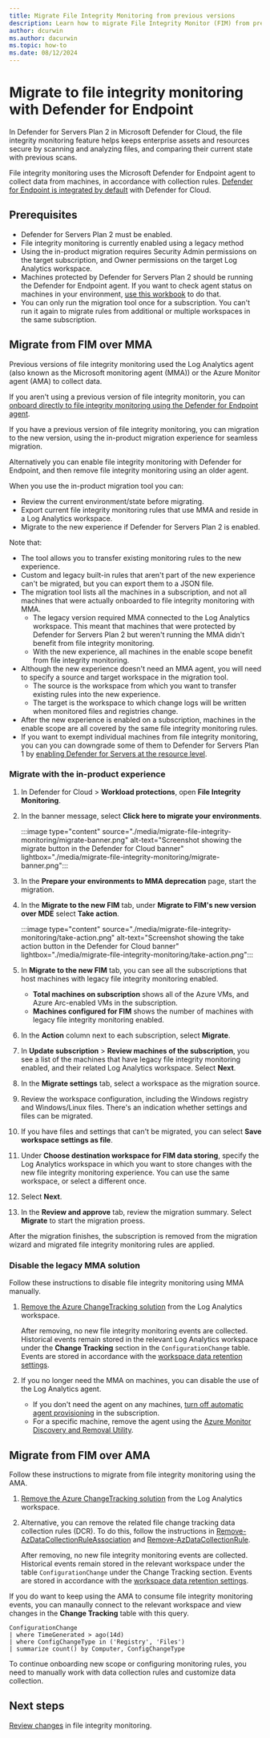 ```yaml
---
title: Migrate File Integrity Monitoring from previous versions
description: Learn how to migrate File Integrity Monitor (FIM) from previous versions.
author: dcurwin
ms.author: dacurwin
ms.topic: how-to
ms.date: 08/12/2024
---
```


# Migrate to file integrity monitoring with Defender for Endpoint

In Defender for Servers Plan 2 in Microsoft Defender for Cloud, the file integrity monitoring feature helps keeps enterprise assets and resources secure by scanning and analyzing files, and comparing their current state with previous scans.

File integrity monitoring uses the Microsoft Defender for Endpoint agent to collect data from machines, in accordance with collection rules. [Defender for Endpoint is integrated by default](integration-defender-for-endpoint.md) with Defender for Cloud.


## Prerequisites

- Defender for Servers Plan 2 must be enabled.
- File integrity monitoring is currently enabled using a legacy method
- Using the in-product migration requires Security Admin permissions on the target subscription, and Owner permissions on the target Log Analytics workspace.
- Machines protected by Defender for Servers Plan 2 should be running the Defender for Endpoint agent. If you want to check agent status on machines in your environment, [use this workbook](https://aka.ms/DfServersDashboard) to do that. 
- You can only run the migration tool once for a subscription. You can't run it again to migrate rules from additional or multiple workspaces in the same subscription.



## Migrate from FIM over MMA

Previous versions of file integrity monitoring used the Log Analytics agent (also known as the Microsoft monitoring agent (MMA)) or the Azure Monitor agent (AMA) to collect data.

If you aren't using a previous version of file integrity monitorin, you can [onboard directly to file integrity monitoring using the Defender for Endpoint agent](file-integrity-monitoring-enable-defender-endpoint.md).

If you have a previous version of file integrity monitoring, you can migration to the new version, using the in-product migration experience for seamless migration.

Alternatively you can enable file integrity monitoring with Defender for Endpoint, and then remove file integrity monitoring using an older agent.

When you use the in-product migration tool you can:

- Review the current environment/state before migrating.
- Export current file integrity monitoring rules that use MMA and reside in a Log Analytics workspace.
- Migrate to the new experience if Defender for Servers Plan 2 is enabled.

Note that:

- The tool allows you to transfer existing monitoring rules to the new experience.
- Custom and legacy built-in rules that aren't part of the new experience can't be migrated, but you can export them to a JSON file.
- The migration tool lists all the machines in a subscription, and not all machines that were actually onboarded to file integrity monitoring with MMA.
    - The legacy version required MMA connected to the Log Analytics workspace. This meant that machines that were protected by Defender for Servers Plan 2 but weren't running the MMA didn't benefit from file integrity monitoring.
    - With the new experience, all machines in the enable scope benefit from file integrity monitoring.
- Although the new experience doesn't need an MMA agent, you will need to specify a source and target workspace in the migration tool.
    - The source is the workspace from which you want to transfer existing rules into the new experience.
    - The target is the workspace to which change logs will be written when monitored files and registries change.
- After the new experience is enabled on a subscription, machines in the enable scope are all covered by the same file integrity monitoring rules.
- If you want to exempt individual machines from file integrity monitoring, you can you can downgrade some of them to Defender for Servers Plan 1 by [enabling Defender for Servers at the resource level](/azure/defender-for-cloud/tutorial-enable-servers-plan#enable-plan-1-for-specific-resources). 

### Migrate with the in-product experience

1. In Defender for Cloud > **Workload protections**, open **File Integrity Monitoring**.
1. In the banner message, select **Click here to migrate your environments**.


    :::image type="content" source="./media/migrate-file-integrity-monitoring/migrate-banner.png" alt-text="Screenshot showing the migrate button in the Defender for Cloud banner" lightbox="./media/migrate-file-integrity-monitoring/migrate-banner.png":::

1. In the **Prepare your environments to MMA deprecation** page, start the migration.
1. In the **Migrate to the new FIM** tab, under **Migrate to FIM's new version over MDE** select **Take action**.

    :::image type="content" source="./media/migrate-file-integrity-monitoring/take-action.png" alt-text="Screenshot showing the take action button in the Defender for Cloud banner" lightbox="./media/migrate-file-integrity-monitoring/take-action.png":::

1. In **Migrate to the new FIM** tab, you can see all the subscriptions that host machines with legacy file integrity monitoring enabled.
    - **Total machines on subscription** shows all of the Azure VMs, and Azure Arc-enabled VMs in the subscription.
    - **Machines configured for FIM** shows the number of machines with legacy file integrity monitoring enabled. 
1. In the **Action** column next to each subscription, select **Migrate**.
1. In **Update subscription** > **Review machines of the subscription**, you see a list of the machines that have legacy file integrity monitoring enabled, and their related Log Analytics workspace. Select **Next**.
1. In the **Migrate settings** tab, select a workspace as the migration source.
1. Review the workspace configuration, including the Windows registry and Windows/Linux files. There's an indication whether settings and files can be migrated.
1. If you have files and settings that can't be migrated, you can select **Save workspace settings as file**.
1. Under **Choose destination workspace for FIM data storing**, specify the Log Analytics workspace in which you want to store changes with the new file integrity monitoring experience. You can use the same workspace, or select a different once.
1. Select **Next**.
1. In the **Review and approve** tab, review the migration summary. Select **Migrate** to start the migration proess.

After the migration finishes, the subscription is removed from the migration wizard and migrated file integrity monitoring rules are applied. 

### Disable the legacy MMA solution

Follow these instructions to disable file integrity monitoring using MMA manually.

1. [Remove the Azure ChangeTracking solution](/azure/automation/change-tracking/remove-feature#remove-changetracking-solution) from the Log Analytics workspace.

    After removing, no new file integrity monitoring events are collected. Historical events remain stored in the relevant Log Analytics workspace under the **Change Tracking** section in the `ConfigurationChange` table. Events are stored in accordance with the [workspace data retention settings](/azure/azure-monitor/logs/data-retention-configure).

1. If you no longer need the MMA on machines, you can disable the use of the Log Analytics agent.

    - If you don't need the agent on any machines, [turn off automatic agent provisioning](https://ms.portal.azure.com/#view/Microsoft_Azure_Security/DataCollectionBladeV2) in the subscription.
    - For a specific machine, remove the agent using the [Azure Monitor Discovery and Removal Utility](/azure/azure-monitor/agents/azure-monitor-agent-mma-removal-tool).


## Migrate from FIM over AMA

Follow these instructions to migrate from file integrity monitoring using the AMA.

1. [Remove the Azure ChangeTracking solution](/azure/automation/change-tracking/remove-feature#remove-changetracking-solution) from the Log Analytics workspace.

1. Alternative, you can remove the related file change tracking data collection rules (DCR). To do this, follow the instructions in [Remove-AzDataCollectionRuleAssociation](/powershell/module/az.monitor/remove-azdatacollectionruleassociation) and [Remove-AzDataCollectionRule](/powershell/module/az.monitor/remove-azdatacollectionrule).

    After removing, no new file integrity monitoring events are collected. Historical events remain stored in the relevant workspace under the table `ConfigurationChange` under the Change Tracking section. Events are stored in accordance with the [workspace data retention settings](/azure/azure-monitor/logs/data-retention-configure).


If you do want to keep using the AMA to consume file integrity monitoring events, you can manaully connect to the relevant workspace and view changes in the **Change Tracking** table with this query.

```kusto    
ConfigurationChange  
| where TimeGenerated > ago(14d)  
| where ConfigChangeType in ('Registry', 'Files')  
| summarize count() by Computer, ConfigChangeType
```
To continue onboarding new scope or configuring monitoring rules, you need to manually work with data collection rules and customize data collection.

## Next steps

[Review changes](file-integrity-monitoring-review-changes.md) in file integrity monitoring.




 



